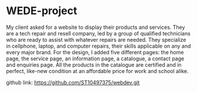 # WEDE-project
My client asked for a website to display their products and services.
They are a tech repair and resell company, led by a group of qualified technicians who are ready to assist with whatever repairs are needed.
They specialize in cellphone, laptop, and computer repairs, their skills applicable on any and every major brand.
For the design, I added five different pages: the home page, the service page, an information page, a catalogue, a contact page and enquiries page.
All the products in the catalogue are certified and in perfect, like-new condition at an affordable price for work and school alike.

github link: https://github.com/ST10497375/webdev.git
